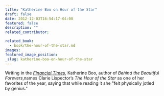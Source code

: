 ```yaml
---
title: "Katherine Boo on Hour of the Star"
draft: false
date: 2012-12-03T16:54:17-04:00
featured: false
description: ""
related_contributor:

related_book:
  - book/the-hour-of-the-star.md
images:
featured_image_position: 
_slug: katherine-boo-on-hour-of-the-star
---
```


Writing in the _[Financial Times](http://www.ft.com/intl/cms/s/2/88bdb3c0-37cf-11e2-a97e-00144feabdc0.html#axzz2E0C0C7eu)_, Katherine Boo, author of _Behind the Beautiful Forevers_,names Clarie Lispector’s _The Hour of the Star_ as one of her favorites of the year, saying that while reading it she "felt physically jotled by genius."  

